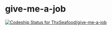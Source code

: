 # give-me-a-job

[ ![Codeship Status for ThxSeafood/give-me-a-job](https://app.codeship.com/projects/a9b17950-ade1-0135-7687-0ad60d22666a/status?branch=master)](https://app.codeship.com/projects/257322)